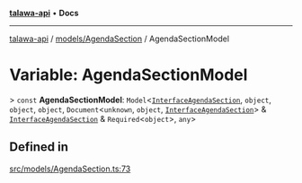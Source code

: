 [**talawa-api**](../../../README.md) • **Docs**

***

[talawa-api](../../../modules.md) / [models/AgendaSection](../README.md) / AgendaSectionModel

# Variable: AgendaSectionModel

\> `const` **AgendaSectionModel**: `Model`\<[`InterfaceAgendaSection`](../interfaces/InterfaceAgendaSection.md), `object`, `object`, `object`, `Document`\<`unknown`, `object`, [`InterfaceAgendaSection`](../interfaces/InterfaceAgendaSection.md)\> & [`InterfaceAgendaSection`](../interfaces/InterfaceAgendaSection.md) & `Required`\<`object`\>, `any`\>

## Defined in

[src/models/AgendaSection.ts:73](https://github.com/PalisadoesFoundation/talawa-api/blob/f9e8275b1ddff2d3edcec79ee3b37c07998f6cc3/src/models/AgendaSection.ts#L73)
